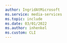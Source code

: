 ```yaml
---
author: IngridAtMicrosoft
ms.service: media-services 
ms.topic: include
ms.date: 03/01/2022
ms.author: inhenkel
ms.custom: CLI
---
```


